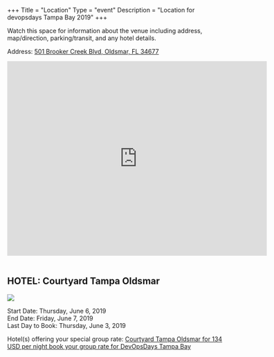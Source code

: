 +++
Title = "Location"
Type = "event"
Description = "Location for devopsdays Tampa Bay 2019"
+++

Watch this space for information about the venue including address, map/direction, parking/transit, and any hotel details.

<!-- Uncomment this only if you have set the coordinates for your location in the config yaml. Get Latitude and Longitude of a Point: http://itouchmap.com/latlong.html -->

<!-- {{< event_map >}} --> 

<!-- <img width="500px" alt="DevOpsDays Philadelphia 2019" src="/events/2019-philadelphia/location/chf.jpg"/> -->

Address: <a href="https://goo.gl/maps/Ww7JuPwSjys">501 Brooker Creek Blvd, Oldsmar, FL 34677 </a>

<iframe src="https://www.google.com/maps/embed?pb=!1m18!1m12!1m3!1d8375.027173670402!2d-82.65888425711566!3d28.046927154599!2m3!1f0!2f0!3f0!3m2!1i1024!2i768!4f13.1!3m3!1m2!1s0x88c2ec7babf54cf7%3A0xc0d3acbf5d7ea89a!2s501+Brooker+Creek+Blvd%2C+Oldsmar%2C+FL+34677!5e0!3m2!1sen!2sus!4v1552314966676" width="600" height="450" frameborder="0" style="border:0" allowfullscreen></iframe>

<br>
<br>

## HOTEL: Courtyard Tampa Oldsmar
<a href="https://www.marriott.com/event-reservations/reservation-link.mi?id=1555354828529&key=GRP&app=resvlink" target="_blank">
  <img src="https://cache.marriott.com/marriottassets/marriott/TPAOL/tpaol-entrance-0040-hor-clsc.jpg?interpolation=progressive-bilinear&downsize=*:423px" style="border:0;">
</a>

Start Date: Thursday, June 6, 2019<br>
End Date: Friday, June 7, 2019<br>
Last Day to Book: Thursday, June 3, 2019

Hotel(s) offering your special group rate: <a href="https://www.marriott.com/event-reservations/reservation-link.mi?id=1555354828529&key=GRP&app=resvlink" target="_blank">Courtyard Tampa Oldsmar for 134 USD per night book your group rate for DevOpsDays Tampa Bay </a>

